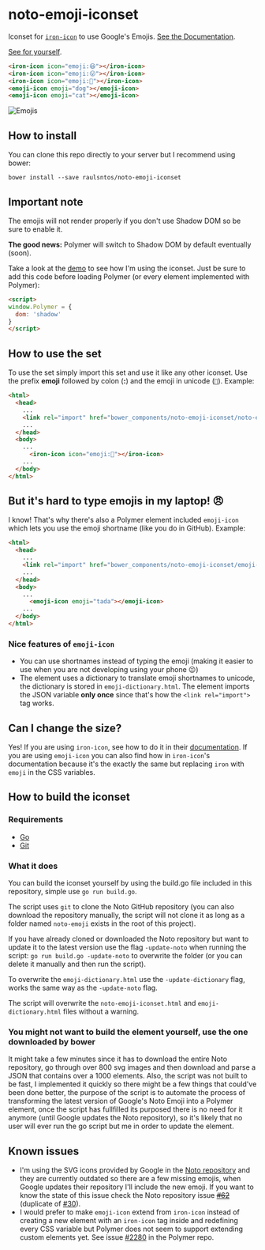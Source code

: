 # noto-emoji-iconset

Iconset for [`iron-icon`](https://elements.polymer-project.org/elements/iron-icon) to use Google's Emojis. [See the Documentation](https://raulsntos.github.io/noto-emoji-iconset).

[See for yourself](https://raulsntos.github.io/noto-emoji-iconset/components/noto-emoji-iconset/demo).

<!---
```
<custom-element-demo>
  <template>
    <script>window.Polymer = {dom: 'shadow'};</script>
    <script src="../webcomponentsjs/webcomponents-lite.js"></script>
    <link rel="import" href="noto-emoji-iconset.html">
    <link rel="import" href="emoji-icon.html">
    <style is="custom-style">
      #container {
        display: flex;
        justify-content: space-between;
        padding: 10px;
      }
      
      iron-icon, emoji-icon {
        --iron-icon-width: 64px;
        --iron-icon-height: 64px;  
        --emoji-icon-width: 64px;
        --emoji-icon-height: 64px;
      }
    </style>
    <div id="container">
      <next-code-block></next-code-block>
    </div>
  </template>
</custom-element-demo>
```
-->
```html
<iron-icon icon="emoji:😆"></iron-icon>
<iron-icon icon="emoji:😛"></iron-icon>
<iron-icon icon="emoji:🎉"></iron-icon>
<emoji-icon emoji="dog"></emoji-icon>
<emoji-icon emoji="cat"></emoji-icon>
```

![Emojis](https://github.com/raulsntos/noto-emoji-iconset/raw/master/hero.png)

## How to install
You can clone this repo directly to your server but I recommend using bower:

`bower install --save raulsntos/noto-emoji-iconset`

## Important note
The emojis will not render properly if you don't use Shadow DOM so be sure to enable it.

**The good news:** Polymer will switch to Shadow DOM by default eventually (soon).

Take a look at the [demo](https://github.com/raulsntos/noto-emoji-iconset/blob/master/demo/index.html) to see how I'm using the iconset. Just be sure to add this code before loading Polymer (or every element implemented with Polymer):
```html
<script>
window.Polymer = {
  dom: 'shadow'
}
</script>
```

## How to use the set
To use the set simply import this set and use it like any other iconset. Use the prefix **emoji** followed by colon (**:**) and the emoji in unicode (`🎉`). Example:
```html
<html>
  <head>
    ...
    <link rel="import" href="bower_components/noto-emoji-iconset/noto-emoji-iconset.html">
    ...
  </head>
  <body>
    ...
      <iron-icon icon="emoji:🎉"></iron-icon>
    ...
  </body>
</html>
```

## But it's hard to type emojis in my laptop! :angry:
I know! That's why there's also a Polymer element included `emoji-icon` which lets you use the emoji shortname (like you do in GitHub). Example:
```html
<html>
  <head>
    ...
    <link rel="import" href="bower_components/noto-emoji-iconset/emoji-icon.html">
    ...
  </head>
  <body>
    ...
      <emoji-icon emoji="tada"></emoji-icon>
    ...
  </body>
</html>
```

### Nice features of `emoji-icon`
- You can use shortnames instead of typing the emoji (making it easier to use when you are not developing using your phone :wink:)
- The element uses a dictionary to translate emoji shortnames to unicode, the dictionary is stored in `emoji-dictionary.html`. The element imports the JSON variable **only once** since that's how the `<link rel="import">` tag works.

## Can I change the size?
Yes! If you are using `iron-icon`, see how to do it in their [documentation](https://elements.polymer-project.org/elements/iron-icon#styling). If you are using `emoji-icon` you can also find how in `iron-icon`'s documentation because it's the exactly the same but replacing `iron` with `emoji` in the CSS variables.

## How to build the iconset
### Requirements
- [Go](https://golang.org/)
- [Git](https://git-scm.com/)

### What it does
You can build the iconset yourself by using the build.go file included in this repository, simple use `go run build.go`.

The script uses `git` to clone the Noto GitHub repository (you can also download the repository manually, the script will not clone it as long as a folder named `noto-emoji` exists in the root of this project).

If you have already cloned or downloaded the Noto repository but want to update it to the latest version use the flag `-update-noto` when running the script: `go run build.go -update-noto` to overwrite the folder (or you can delete it manually and then run the script).

To overwrite the `emoji-dictionary.html` use the `-update-dictionary` flag, works the same way as the `-update-noto` flag.

The script will overwrite the `noto-emoji-iconset.html` and `emoji-dictionary.html` files without a warning.

### You might not want to build the element yourself, use the one downloaded by bower
It might take a few minutes since it has to download the entire Noto repository, go through over 800 svg images and then download and parse a JSON that contains over a 1000 elements. Also, the script was not built to be fast, I implemented it quickly so there might be a few things that could've been done better, the purpose of the script is to automate the process of transforming the latest version of Google's Noto Emoji into a Polymer element, once the script has fullfilled its purposed there is no need for it anymore (until Google updates the Noto repository), so it's likely that no user will ever run the go script but me in order to update the element.

## Known issues
- I'm using the SVG icons provided by Google in the [Noto repository](https://github.com/googlei18n/noto-emoji) and they are currently outdated so there are a few missing emojis, when Google updates their repository I'll include the new emoji. If you want to know the state of this issue check the Noto repository issue ~~[#62](https://github.com/googlei18n/noto-emoji/issues/62)~~ (duplicate of [#30](https://github.com/googlei18n/noto-emoji/issues/30)).
- I would prefer to make `emoji-icon` extend from `iron-icon` instead of creating a new element with an `iron-icon` tag inside and redefining every CSS variable but Polymer does not seem to support extending custom elements yet. See issue [#2280](https://github.com/Polymer/polymer/issues/2280) in the Polymer repo.
